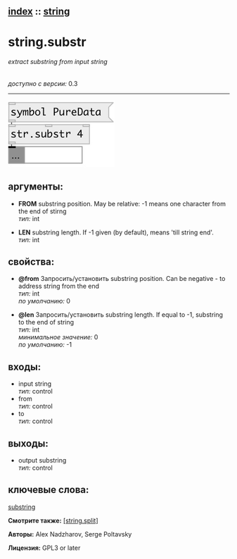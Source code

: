 [index](index.html) :: [string](category_string.html)
---

# string.substr

###### extract substring from input string

*доступно с версии:* 0.3

---




[![example](../examples/img/string.substr.jpg)](../examples/pd/string.substr.pd)



## аргументы:

* **FROM**
substring position. May be relative: -1 means one character from the end of
stirng<br>
_тип:_ int<br>

* **LEN**
substring length. If -1 given (by default), means &#39;till string end&#39;.<br>
_тип:_ int<br>





## свойства:

* **@from** 
Запросить/установить substring position. Can be negative - to address string from the end<br>
_тип:_ int<br>
_по умолчанию:_ 0<br>

* **@len** 
Запросить/установить substring length. If equal to -1, substring to the end of string<br>
_тип:_ int<br>
_минимальное значение:_ 0<br>
_по умолчанию:_ -1<br>



## входы:

* input string<br>
_тип:_ control
* from<br>
_тип:_ control
* to<br>
_тип:_ control



## выходы:

* output substring<br>
_тип:_ control



## ключевые слова:

[substring](keywords/substring.html)



**Смотрите также:**
[\[string.split\]](string.split.html)




**Авторы:** Alex Nadzharov, Serge Poltavsky




**Лицензия:** GPL3 or later





